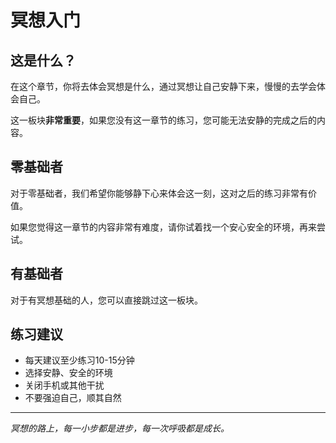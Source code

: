 # 冥想入门

## 这是什么？

在这个章节，你将去体会冥想是什么，通过冥想让自己安静下来，慢慢的去学会体会自己。

这一板块**非常重要**，如果您没有这一章节的练习，您可能无法安静的完成之后的内容。

## 零基础者

对于零基础者，我们希望你能够静下心来体会这一刻，这对之后的练习非常有价值。

如果您觉得这一章节的内容非常有难度，请你试着找一个安心安全的环境，再来尝试。

## 有基础者

对于有冥想基础的人，您可以直接跳过这一板块。

## 练习建议

- 每天建议至少练习10-15分钟
- 选择安静、安全的环境
- 关闭手机或其他干扰
- 不要强迫自己，顺其自然

---

*冥想的路上，每一小步都是进步，每一次呼吸都是成长。*